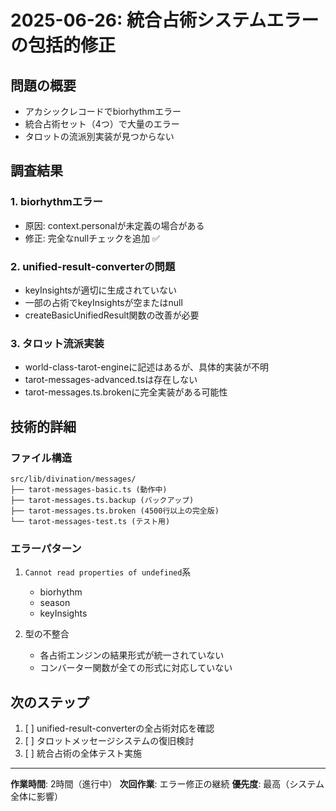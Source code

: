 # 2025-06-26: 統合占術システムエラーの包括的修正

## 問題の概要
- アカシックレコードでbiorhythmエラー
- 統合占術セット（4つ）で大量のエラー
- タロットの流派別実装が見つからない

## 調査結果

### 1. biorhythmエラー
- 原因: context.personalが未定義の場合がある
- 修正: 完全なnullチェックを追加 ✅

### 2. unified-result-converterの問題
- keyInsightsが適切に生成されていない
- 一部の占術でkeyInsightsが空またはnull
- createBasicUnifiedResult関数の改善が必要

### 3. タロット流派実装
- world-class-tarot-engineに記述はあるが、具体的実装が不明
- tarot-messages-advanced.tsは存在しない
- tarot-messages.ts.brokenに完全実装がある可能性

## 技術的詳細

### ファイル構造
```
src/lib/divination/messages/
├── tarot-messages-basic.ts (動作中)
├── tarot-messages.ts.backup (バックアップ)
├── tarot-messages.ts.broken (4500行以上の完全版)
└── tarot-messages-test.ts (テスト用)
```

### エラーパターン
1. `Cannot read properties of undefined`系
   - biorhythm
   - season
   - keyInsights

2. 型の不整合
   - 各占術エンジンの結果形式が統一されていない
   - コンバーター関数が全ての形式に対応していない

## 次のステップ
1. [ ] unified-result-converterの全占術対応を確認
2. [ ] タロットメッセージシステムの復旧検討
3. [ ] 統合占術の全体テスト実施

---
**作業時間**: 2時間（進行中）
**次回作業**: エラー修正の継続
**優先度**: 最高（システム全体に影響）